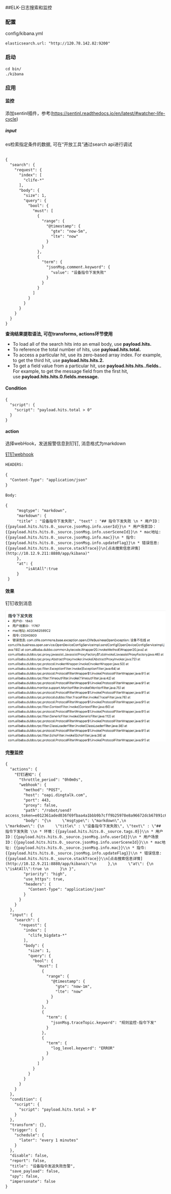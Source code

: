 ##ELK-日志搜索和监控

### 配置

config/kibana.yml

```
elasticsearch.url: "http://120.78.142.82:9200"

```

### 启动

```
cd bin/
./kibana
```

### 应用

#### 监控

添加sentinl插件，参考(https://sentinl.readthedocs.io/en/latest/#watcher-life-cycle)

##### input

es检索指定条件的数据, 可在“开放工具”通过search api进行调试

```

{
  "search": {
    "request": {
      "index": [
        "clife-*"
      ],
      "body": {
        "size": 1,
        "query": {
          "bool": {
            "must": [
              {
                "range": {
                  "@timestamp": {
                    "gte": "now-5m",
                    "lte": "now"
                  }
                }
              },
              {
                "term": {
                  "jsonMsg.comment.keyword": {
                    "value": "设备指令下发失败"
                  }
                }
              }
            ]
          }
        }
      }
    }
  }
}

```

**查询结果提取语法, 可在transforms, actions环节使用**


* To load all of the search hits into an email body, use **payload.hits.**
* To reference the total number of hits, use **payload.hits.total.**
* To access a particular hit, use its zero-based array index. For example, to get the third hit, use **payload.hits.hits.2.**
* To get a field value from a particular hit, use **payload.hits.hits.<index>.fields.<fieldname>.** For example, to get the message field from the first hit, use **payload.hits.hits.0.fields.message.**


#### Condition

```
{
  "script": {
    "script": "payload.hits.total > 0"
  }
}

```

#### action

选择webHook，发送报警信息到钉钉, 消息格式为markdown

[钉钉webhook](https://open-doc.dingtalk.com/docs/doc.htm?treeId=257&articleId=105735&docType=1)

```
HEADERS:

{
  "Content-Type": "application/json"
}

Body:

{
     "msgtype": "markdown",
     "markdown": {
     "title" : "设备指令下发失败", "text" : "## 指令下发失败 \n * 用户ID：{{payload.hits.hits.0._source.jsonMsg.info.userId}}\n * 用户场景ID：{{payload.hits.hits.0._source.jsonMsg.info.userSceneId}}\n * mac地址: {{payload.hits.hits.0._source.jsonMsg.info.mac}}\n * 指令: {{payload.hits.hits.0._source.jsonMsg.info.updateFlag}}\n * 错误信息: {{payload.hits.hits.0._source.stackTrace}}\n[点击搜索信息详情](http://10.12.9.211:8880/app/kibana)"
     },
     "at": {
         "isAtAll":true 
     }
 }

```

#### 效果

钉钉收到消息

![钉钉](https://github.com/LYDongD/graphic/blob/master/markdown/monitor_ding.png?raw=true)


#### 完整监控

```
{
  "actions": {
    "钉钉通知": {
      "throttle_period": "0h0m0s",
      "webhook": {
        "method": "POST",
        "host": "oapi.dingtalk.com",
        "port": 443,
        "proxy": false,
        "path": "/robot/send?access_token=e012361aded036f69fbaa4a1bbb9b7cff9b25978e8a96672dcb67891c6b5057b",
        "body": "{\n     \"msgtype\": \"markdown\",\n     \"markdown\": {\n     \"title\" : \"设备指令下发失败\", \"text\" : \"## 指令下发失败 \\n * 环境：{{payload.hits.hits.0._source.tags.0}}\\n * 用户ID：{{payload.hits.hits.0._source.jsonMsg.info.userId}}\\n * 用户场景ID：{{payload.hits.hits.0._source.jsonMsg.info.userSceneId}}\\n * mac地址: {{payload.hits.hits.0._source.jsonMsg.info.mac}}\\n * 指令: {{payload.hits.hits.0._source.jsonMsg.info.updateFlag}}\\n * 错误信息: {{payload.hits.hits.0._source.stackTrace}}\\n[点击搜索信息详情](http://10.12.9.211:8880/app/kibana)\"\n     },\n     \"at\": {\n         \"isAtAll\":true \n     }\n }",
        "priority": "high",
        "use_https": true,
        "headers": {
          "Content-Type": "application/json"
        }
      }
    }
  },
  "input": {
    "search": {
      "request": {
        "index": [
          "clife_bigdata-*"
        ],
        "body": {
          "size": 1,
          "query": {
            "bool": {
              "must": [
                {
                  "range": {
                    "@timestamp": {
                      "gte": "now-1m",
                      "lte": "now"
                    }
                  }
                },
                {
                  "term": {
                    "jsonMsg.traceTopic.keyword": "规则监控-指令下发"
                  }
                },
                {
                  "term": {
                    "log_level.keyword": "ERROR"
                  }
                }
              ]
            }
          }
        }
      }
    }
  },
  "condition": {
    "script": {
      "script": "payload.hits.total > 0"
    }
  },
  "transform": {},
  "trigger": {
    "schedule": {
      "later": "every 1 minutes"
    }
  },
  "disable": false,
  "report": false,
  "title": "设备指令发送失败告警",
  "save_payload": false,
  "spy": false,
  "impersonate": false
}

```
